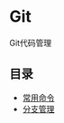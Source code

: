 # Git
Git代码管理
## 目录
- [常用命令](https://github.com/liangpeng9631/Git/blob/master/常用命令.md)
- [分支管理](https://github.com/liangpeng9631/Git/blob/master/分支管理.md)
